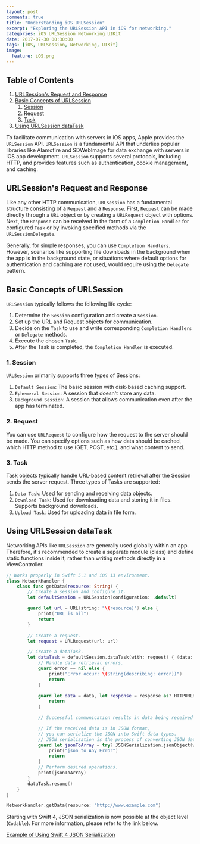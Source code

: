 ```yaml
---
layout: post
comments: true
title: "Understanding iOS URLSession"
excerpt: "Exploring the URLSession API in iOS for networking."
categories: iOS URLSession Networking UIKit
date: 2017-07-30 00:30:00
tags: [iOS, URLSession, Networking, UIKit]
image:
  feature: iOS.png
---
```


## Table of Contents

1. [URLSession's Request and Response](#urlsession-request-and-response)
1. [Basic Concepts of URLSession](#basic-concepts-of-urlsession)
    1. [Session](#session)
    1. [Request](#request)
    1. [Task](#task)
1. [Using URLSession dataTask](#using-urlsession-datatask)

To facilitate communication with servers in iOS apps, Apple provides the `URLSession` API. `URLSession` is a fundamental API that underlies popular libraries like Alamofire and SDWebImage for data exchange with servers in iOS app development. `URLSession` supports several protocols, including HTTP, and provides features such as authentication, cookie management, and caching.

## URLSession's Request and Response

Like any other HTTP communication, `URLSession` has a fundamental structure consisting of a `Request` and a `Response`. First, `Request` can be made directly through a `URL` object or by creating a `URLRequest` object with options. Next, the `Response` can be received in the form of a `Completion Handler` for configured `Task` or by invoking specified methods via the `URLSessionDelegate`.

Generally, for simple responses, you can use `Completion Handlers`. However, scenarios like supporting file downloads in the background when the app is in the background state, or situations where default options for authentication and caching are not used, would require using the `Delegate` pattern.

## Basic Concepts of URLSession

`URLSession` typically follows the following life cycle:

1. Determine the `Session` configuration and create a `Session`.
2. Set up the URL and Request objects for communication.
3. Decide on the `Task` to use and write corresponding `Completion Handlers` or `Delegate` methods.
4. Execute the chosen `Task`.
5. After the Task is completed, the `Completion Handler` is executed.

### 1. Session

`URLSession` primarily supports three types of Sessions:

1. `Default Session`: The basic session with disk-based caching support.
2. `Ephemeral Session`: A session that doesn't store any data.
3. `Background Session`: A session that allows communication even after the app has terminated.

### 2. Request

You can use `URLRequest` to configure how the request to the server should be made. You can specify options such as how data should be cached, which HTTP method to use (GET, POST, etc.), and what content to send.

### 3. Task

Task objects typically handle URL-based content retrieval after the Session sends the server request. Three types of Tasks are supported:

1. `Data Task`: Used for sending and receiving data objects.
2. `Download Task`: Used for downloading data and storing it in files. Supports background downloads.
3. `Upload Task`: Used for uploading data in file form.

## Using URLSession dataTask

Networking APIs like `URLSession` are generally used globally within an app. Therefore, it's recommended to create a separate module (class) and define static functions inside it, rather than writing methods directly in a ViewController.

```swift
// Works properly in Swift 5.1 and iOS 13 environment.
class NetworkHandler {
    class func getData(resource: String) {
        // Create a session and configure it.
        let defaultSession = URLSession(configuration: .default)

        guard let url = URL(string: "\(resource)") else {
            print("URL is nil")
            return
        }

        // Create a request.
        let request = URLRequest(url: url)

        // Create a dataTask.
        let dataTask = defaultSession.dataTask(with: request) { (data: Data?, response: URLResponse?, error: Error?) in
            // Handle data retrieval errors.
            guard error == nil else {
                print("Error occur: \(String(describing: error))")
                return
            }

            guard let data = data, let response = response as? HTTPURLResponse, response.statusCode == 200 else {
                return
            }

            // Successful communication results in data being received in the 'data' object.

            // If the received data is in JSON format,
            // you can serialize the JSON into Swift data types.
            // JSON serialization is the process of converting JSON data into a String format that can be used in Swift.
            guard let jsonToArray = try? JSONSerialization.jsonObject(with: data, options: []) else {
                print("json to Any Error")
                return
            }
            // Perform desired operations.
            print(jsonToArray)
        }
        dataTask.resume()
    }
}

NetworkHandler.getData(resource: "http://www.example.com")
```

Starting with Swift 4, JSON serialization is now possible at the object level (`Codable`). For more information, please refer to the link below.

[Example of Using Swift 4 JSON Serialization](https://gist.github.com/hcn1519/0d685b1f0aba74ed9577e9cab1b02b6f)